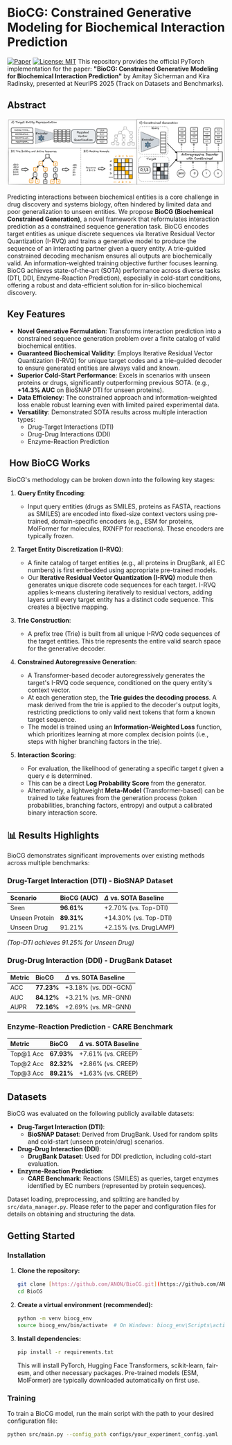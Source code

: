 # BioCG: Constrained Generative Modeling for Biochemical Interaction Prediction

[![Paper](https://img.shields.io/badge/paper-NeurIPS%202025-B31B1B.svg)](https://link_to_your_neurips_paper_or_arxiv_page) [![License: MIT](https://img.shields.io/badge/License-MIT-yellow.svg)](https://opensource.org/licenses/MIT) This repository provides the official PyTorch implementation for the paper: **"BioCG: Constrained Generative Modeling for Biochemical Interaction Prediction"** by Amitay Sicherman and Kira Radinsky, presented at NeurIPS 2025 (Track on Datasets and Benchmarks).

##  Abstract
![BioCG Framework](img/BioCG.png)

Predicting interactions between biochemical entities is a core challenge in drug discovery and systems biology, often hindered by limited data and poor generalization to unseen entities. We propose **BioCG (Biochemical Constrained Generation)**, a novel framework that reformulates interaction prediction as a constrained sequence generation task. BioCG encodes target entities as unique discrete sequences via Iterative Residual Vector Quantization (I-RVQ) and trains a generative model to produce the sequence of an interacting partner given a query entity. A trie-guided constrained decoding mechanism ensures all outputs are biochemically valid. An information-weighted training objective further focuses learning. BioCG achieves state-of-the-art (SOTA) performance across diverse tasks (DTI, DDI, Enzyme-Reaction Prediction), especially in cold-start conditions, offering a robust and data-efficient solution for in-silico biochemical discovery.

##  Key Features

* **Novel Generative Formulation**: Transforms interaction prediction into a constrained sequence generation problem over a finite catalog of valid biochemical entities.
* **Guaranteed Biochemical Validity**: Employs Iterative Residual Vector Quantization (I-RVQ) for unique target codes and a trie-guided decoder to ensure generated entities are always valid and known.
* **Superior Cold-Start Performance**: Excels in scenarios with unseen proteins or drugs, significantly outperforming previous SOTA. (e.g., **+14.3% AUC** on BioSNAP DTI for unseen proteins).
* **Data Efficiency**: The constrained approach and information-weighted loss enable robust learning even with limited paired experimental data.
* **Versatility**: Demonstrated SOTA results across multiple interaction types:
    * Drug-Target Interactions (DTI)
    * Drug-Drug Interactions (DDI)
    * Enzyme-Reaction Prediction

## ️ How BioCG Works

BioCG's methodology can be broken down into the following key stages:

1.  **Query Entity Encoding**:
    * Input query entities (drugs as SMILES, proteins as FASTA, reactions as SMILES) are encoded into fixed-size context vectors using pre-trained, domain-specific encoders (e.g., ESM for proteins, MolFormer for molecules, RXNFP for reactions). These encoders are typically frozen.

2.  **Target Entity Discretization (I-RVQ)**:
    * A finite catalog of target entities (e.g., all proteins in DrugBank, all EC numbers) is first embedded using appropriate pre-trained models.
    * Our **Iterative Residual Vector Quantization (I-RVQ)** module then generates unique discrete code sequences for each target. I-RVQ applies k-means clustering iteratively to residual vectors, adding layers until every target entity has a distinct code sequence. This creates a bijective mapping.

3.  **Trie Construction**:
    * A prefix tree (Trie) is built from all unique I-RVQ code sequences of the target entities. This trie represents the entire valid search space for the generative decoder.

4.  **Constrained Autoregressive Generation**:
    * A Transformer-based decoder autoregressively generates the target's I-RVQ code sequence, conditioned on the query entity's context vector.
    * At each generation step, the **Trie guides the decoding process**. A mask derived from the trie is applied to the decoder's output logits, restricting predictions to only valid next tokens that form a known target sequence.
    * The model is trained using an **Information-Weighted Loss** function, which prioritizes learning at more complex decision points (i.e., steps with higher branching factors in the trie).

5.  **Interaction Scoring**:
    * For evaluation, the likelihood of generating a specific target $t$ given a query $e$ is determined.
    * This can be a direct **Log Probability Score** from the generator.
    * Alternatively, a lightweight **Meta-Model** (Transformer-based) can be trained to take features from the generation process (token probabilities, branching factors, entropy) and output a calibrated binary interaction score.

## 📊 Results Highlights

BioCG demonstrates significant improvements over existing methods across multiple benchmarks:

### Drug-Target Interaction (DTI) - BioSNAP Dataset

| Scenario         | BioCG (AUC)     | $\Delta$ vs. SOTA Baseline |
| :--------------- | :-------------- | :------------------------- |
| Seen             | **96.61%** | +2.70% (vs. Top-DTI)       |
| Unseen Protein   | **89.31%** | +14.30% (vs. Top-DTI)      |
| Unseen Drug      | 91.21%          | +2.15% (vs. DrugLAMP)      |
*(Top-DTI achieves 91.25% for Unseen Drug)*

### Drug-Drug Interaction (DDI) - DrugBank Dataset

| Metric | BioCG       | $\Delta$ vs. SOTA Baseline |
| :----- | :---------- | :------------------------- |
| ACC    | **77.23%** | +3.18% (vs. DDI-GCN)       |
| AUC    | **84.12%** | +3.21% (vs. MR-GNN)        |
| AUPR   | **72.16%** | +2.69% (vs. MR-GNN)        |

### Enzyme-Reaction Prediction - CARE Benchmark

| Metric   | BioCG       | $\Delta$ vs. SOTA Baseline |
| :------- | :---------- | :------------------------- |
| Top@1 Acc| **67.93%** | +7.61% (vs. CREEP)         |
| Top@2 Acc| **82.32%** | +2.86% (vs. CREEP)         |
| Top@3 Acc| **89.21%** | +1.63% (vs. CREEP)         |

## Datasets

BioCG was evaluated on the following publicly available datasets:

* **Drug-Target Interaction (DTI)**:
    * **BioSNAP Dataset**: Derived from DrugBank. Used for random splits and cold-start (unseen protein/drug) scenarios.
* **Drug-Drug Interaction (DDI)**:
    * **DrugBank Dataset**: Used for DDI prediction, including cold-start evaluation.
* **Enzyme-Reaction Prediction**:
    * **CARE Benchmark**: Reactions (SMILES) as queries, target enzymes identified by EC numbers (represented by protein sequences).

Dataset loading, preprocessing, and splitting are handled by `src/data_manager.py`. Please refer to the paper and configuration files for details on obtaining and structuring the data.

##  Getting Started

### Installation

1.  **Clone the repository:**
    ```bash
    git clone [https://github.com/ANON/BioCG.git](https://github.com/ANON/BioCG.git) 
    cd BioCG
    ```

2.  **Create a virtual environment (recommended):**
    ```bash
    python -m venv biocg_env
    source biocg_env/bin/activate  # On Windows: biocg_env\Scripts\activate
    ```

3.  **Install dependencies:**
    ```bash
    pip install -r requirements.txt
    ```
    This will install PyTorch, Hugging Face Transformers, scikit-learn, fair-esm, and other necessary packages. Pre-trained models (ESM, MolFormer) are typically downloaded automatically on first use.


### Training

To train a BioCG model, run the main script with the path to your desired configuration file:

```bash
python src/main.py --config_path configs/your_experiment_config.yaml
